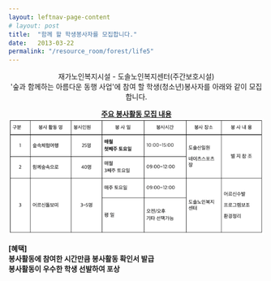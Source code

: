 ```yaml
---
layout: leftnav-page-content
# layout: post
title:  "함께 할 학생봉사자를 모집합니다."
date:   2013-03-22
permalink: "/resource_room/forest/life5"
---
```


<center> 재가노인복지시설 - 도솔노인복지센터(주간보호시설) <br>
'숲과 함께하는 아름다운 동행 사업'에 참여 할 학생(청소년)봉사자를 아래와 같이 모집합니다. </center>

**<center> <u> 주요 봉사활동 모집 내용</u> </center>**
![모집내용](/resource_room/forest/files/130322-6intern.png)

**[혜택]**<br>
**봉사활동에 참여한 시간만큼 봉사활동 확인서 발급**<br>
**봉사활동이 우수한 학생 선발하여 포상**